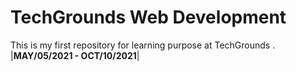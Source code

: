 # TechGrounds Web Development 
This is my first repository for learning purpose at TechGrounds .
|__MAY/05/2021 - OCT/10/2021__|
